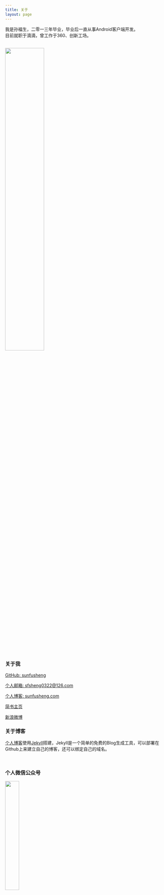```yaml
---
title: 关于
layout: page
---
```


我是孙福生，二零一三年毕业，毕业后一直从事Android客户端开发。  
目前就职于滴滴，曾工作于360、创新工场。

<br/>

<img src="http://ourvm0t8d.bkt.clouddn.com/present_me.jpeg" style="width: 50%;">

<br/>

### 关于我

[GitHub: sunfusheng](https://github.com/sunfusheng)  

[个人邮箱: sfsheng0322@126.com](https://mail.126.com/)
  
[个人博客: sunfusheng.com](http://sunfusheng.com/)
  
[简书主页](http://www.jianshu.com/users/88509e7e2ed1/latest_articles)
  
[新浪微博](http://weibo.com/u/3852192525) 

### 关于博客

[个人博客](http://sunfusheng.com/)使用[Jekyll](http://jekyll.bootcss.com/)搭建，Jekyll是一个简单的免费的Blog生成工具，可以部署在Github上来建立自己的博客，还可以绑定自己的域名。

<br/>

### 个人微信公众号

<img src="http://ourvm0t8d.bkt.clouddn.com/wx_gongzhonghao.png" style="width: 30%;">

<br/>